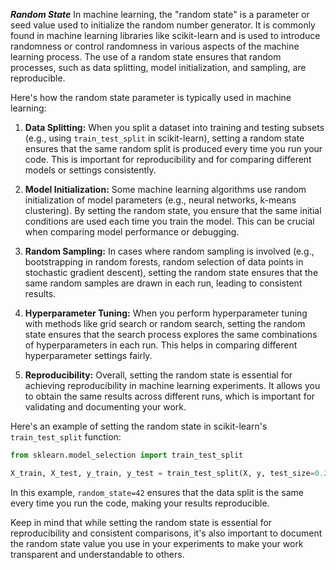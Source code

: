 ***Random State***
In machine learning, the "random state" is a parameter or seed value used to initialize the random number generator. It is commonly found in machine learning libraries like scikit-learn and is used to introduce randomness or control randomness in various aspects of the machine learning process. The use of a random state ensures that random processes, such as data splitting, model initialization, and sampling, are reproducible.

Here's how the random state parameter is typically used in machine learning:

1. **Data Splitting:** When you split a dataset into training and testing subsets (e.g., using `train_test_split` in scikit-learn), setting a random state ensures that the same random split is produced every time you run your code. This is important for reproducibility and for comparing different models or settings consistently.

2. **Model Initialization:** Some machine learning algorithms use random initialization of model parameters (e.g., neural networks, k-means clustering). By setting the random state, you ensure that the same initial conditions are used each time you train the model. This can be crucial when comparing model performance or debugging.

3. **Random Sampling:** In cases where random sampling is involved (e.g., bootstrapping in random forests, random selection of data points in stochastic gradient descent), setting the random state ensures that the same random samples are drawn in each run, leading to consistent results.

4. **Hyperparameter Tuning:** When you perform hyperparameter tuning with methods like grid search or random search, setting the random state ensures that the search process explores the same combinations of hyperparameters in each run. This helps in comparing different hyperparameter settings fairly.

5. **Reproducibility:** Overall, setting the random state is essential for achieving reproducibility in machine learning experiments. It allows you to obtain the same results across different runs, which is important for validating and documenting your work.

Here's an example of setting the random state in scikit-learn's `train_test_split` function:

```python
from sklearn.model_selection import train_test_split

X_train, X_test, y_train, y_test = train_test_split(X, y, test_size=0.2, random_state=42)
```

In this example, `random_state=42` ensures that the data split is the same every time you run the code, making your results reproducible.

Keep in mind that while setting the random state is essential for reproducibility and consistent comparisons, it's also important to document the random state value you use in your experiments to make your work transparent and understandable to others.